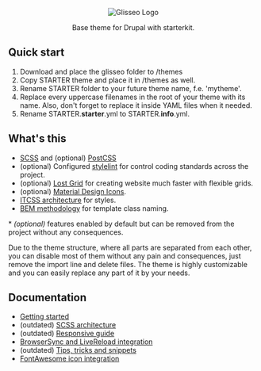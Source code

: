 <p align="center">
 <img src="https://rawgit.com/Niklan/Glisseo/8.x-1.x/logo.svg" align="center" alt="Glisseo Logo">

 <p align="center">
   Base theme for Drupal with starterkit.
 </p>
</p>

## Quick start

1. Download and place the glisseo folder to /themes
2. Copy STARTER theme and place it in /themes as well.
3. Rename STARTER folder to your future theme name, f.e. 'mytheme'.
4. Replace every uppercase filenames in the root of your theme with its name. Also, don't forget to replace it inside YAML files when it needed.
5. Rename STARTER.**starter**.yml to STARTER.**info**.yml.

## What's this

*  [SCSS](https://sass-lang.com/) and (optional) [PostCSS](https://postcss.org/)
*  (optional) Configured [stylelint](https://stylelint.io/) for control coding standards across the project.
*  (optional) [Lost Grid](http://lostgrid.org) for creating website much faster with flexible grids.
*  (optional) [Material Design Icons](https://materialdesignicons.com/).
* [ITCSS architecture](https://github.com/ahmadajmi/awesome-itcss) for styles.
* [BEM methodology](https://bem.info/) for template class naming.

\* _(optional)_ features enabled by default but can be removed from the project without any consequences.

Due to the theme structure, where all parts are separated from each other, you can disable most of them without any pain and consequences, just remove the import line and delete files. The theme is highly customizable and you can easily replace any part of it by your needs.

## Documentation

*  [Getting started](docs/getting-started.md)
*  (outdated) [SCSS architecture](docs/scss-architecture.md)
*  (outdated) [Responsive guide](docs/responsive-guide.md)
*  [BrowserSync and LiveReload integration](docs/live-reload.md)
*  (outdated) [Tips, tricks and snippets](docs/tips-tricks-snippets.md)
*  [FontAwesome icon integration](docs/font-awesome.md)